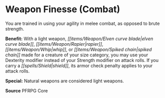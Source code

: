 ﻿---
cssclass: [feats]

---
# Weapon Finesse (Combat)

You are trained in using your agility in melee combat, as opposed to brute strength.

**Benefit:** With a light weapon, _[[items/Weapon/Elven curve blade|elven curve blade]]_, _[[items/Weapon/Rapier|rapier]]_, _[[items/Weapon/Whip|whip]]_, or _[[items/Weapon/Spiked chain|spiked chain]]_ made for a creature of your size category, you may use your Dexterity modifier instead of your Strength modifier on attack rolls. If you carry a _[[spells/Shield|shield]]_, its armor check penalty applies to your attack rolls.

**Special:** Natural weapons are considered light weapons.

**Source** PFRPG Core